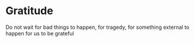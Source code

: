# Gratitude
Do not wait for bad things to happen, for tragedy, for something external to happen for us to be grateful
